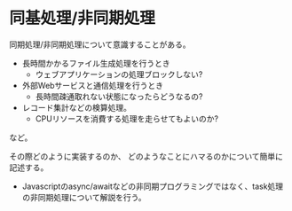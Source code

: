 # 同基処理/非同期処理

同期処理/非同期処理について意識することがある。

- 長時間かかるファイル生成処理を行うとき
  - ウェブアプリケーションの処理ブロックしない?
- 外部Webサービスと通信処理を行うとき
  - 長時間疎通取れない状態になったらどうなるの?
- レコード集計などの検算処理。
  - CPUリソースを消費する処理を走らせてもよいのか?

など。

その際どのように実装するのか、
どのようなことにハマるのかについて簡単に記述する。

* Javascriptのasync/awaitなどの非同期プログラミングではなく、task処理の非同期処理について解説を行う。
